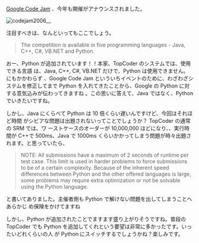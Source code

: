 <!--
date: 2006-08-15
slug: 200608googlecodejam-announce
title: Google Code Jam 2006 - 開催決定
-->

[Google Code Jam](http://www.topcoder.com/pl/?&module=Static&d1=google06&d2=overview)
、今年も開催がアナウンスされました。

![codejam2006](http://static.flickr.com/86/215584279_136594f8c8_o.gif)\_\_

注目すべきは、なんといってもここでしょう。

> The competition is available in five programming languages - Java, C++, C\#,
> VB.NET and Python.

おー、Python が追加されています！！本家、TopCoder のシステムでは、使用できる言語
は、Java, C++, C\#, VB.NET だけで、Python は使用できません。 にもかかわらず
、Google Code Jam といういちイベントのために、わざわざシステムを修正してまで
Python を入れてきたことから、Google の Python に対する意気込みが伝わってきますね
。この思いに答えて、Java ではなく、Python でいきたいですね。

しかし、Java にくらべて Python は 10 倍くらい遅いんですけど、今回はそれほど時間
がシビアな問題は出題されないってことでしょうか？ TopCoder の通常の SRM では、ワ
ーストケースのオーダーが 10,000,000 ほどになり、、実行時間が C++で 500ms、Java
で 1000ms くらいかかってしまう問題が時々出題されます。と思っていたら、

> NOTE: All submissions have a maximum of 2 seconds of runtime per test case.
> This limit is used in harder problems to force submissions to be of a certain
> complexity. Because of the inherent speed differences between Python and the
> other offered languages is large, some problems may require extra optimization
> or not be solvable using the Python language.

と書いてありました。主催者側も Python で解けない問題を出してしまうことへあらかじ
め保険をかけてますね

しかし、Python が追加されたことでますます盛り上がりそうですね。普段の TopCoder
でも Python を追加してくれという要望は非常に多かったです。いったいどれくらいの人
が Python にスイッチするでしょうかね？楽しみです。
